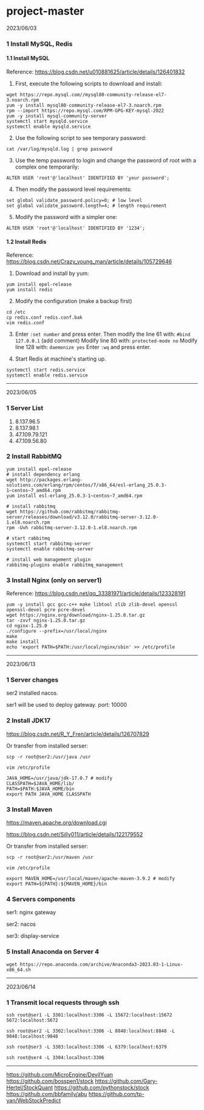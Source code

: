# project-master

2023/06/03

### 1 Install MySQL, Redis

#### 1.1 Install MySQL

Reference: https://blog.csdn.net/u010881625/article/details/126401832

1. First, execute the following scripts to download and install:

```shell
wget https://repo.mysql.com//mysql80-community-release-el7-3.noarch.rpm
yum -y install mysql80-community-release-el7-3.noarch.rpm
rpm --import https://repo.mysql.com/RPM-GPG-KEY-mysql-2022
yum -y install mysql-community-server
systemctl start mysqld.service
systemctl enable mysqld.service
```

2. Use the following script to see temporary password:

`cat /var/log/mysqld.log | grep password`

3. Use the temp password to login and change the password of root with a complex one temporarily:

`ALTER USER 'root'@'localhost' IDENTIFIED BY 'your password';`

4. Then modify the password level requirements:

```mysql
set global validate_password.policy=0; # low level
set global validate_password.length=4; # length requirement
```

5. Modify the password with a simpler one:

`ALTER USER 'root'@'localhost' IDENTIFIED BY '1234';`

#### 1.2 Install Redis

Reference: https://blog.csdn.net/Crazy_young_man/article/details/105729646

1. Download and install by yum:

```shell
yum install epel-release
yum install redis
```

2. Modify the configuration (make a backup first)

```shell
cd /etc
cp redis.conf redis.conf.bak
vim redis.conf
```

3. Enter `:set number` and press enter. 
   Then modify the line 61 with: `#bind 127.0.0.1` (add comment)
   Modify line 80 with: `protected-mode no`
   Modify line 128 with: `daemonize yes`
   Enter `:wq` and press enter. 

4. Start Redis at machine's starting up.

```shell
systemctl start redis.service
systemctl enable redis.service
```

<hr>

2023/06/05

### 1 Server List

1. 8.137.96.5
2. 8.137.98.1
3. 47.109.79.121
4. 47.109.56.80
### 2 Install RabbitMQ

```shell
yum install epel-release
# install dependency erlang
wget http://packages.erlang-solutions.com/erlang/rpm/centos/7/x86_64/esl-erlang_25.0.3-1~centos~7_amd64.rpm
yum install esl-erlang_25.0.3-1~centos~7_amd64.rpm

# install rabbitmq
wget https://github.com/rabbitmq/rabbitmq-server/releases/download/v3.12.0/rabbitmq-server-3.12.0-1.el8.noarch.rpm
rpm -Uvh rabbitmq-server-3.12.0-1.el8.noarch.rpm 

# start rabbitmq
systemctl start rabbitmq-server
systemctl enable rabbitmq-server

# install web management plugin
rabbitmq-plugins enable rabbitmq_management
```

### 3 Install Nginx (only on server1)

Reference: https://blog.csdn.net/qq_33381971/article/details/123328191

```shell
yum -y install gcc gcc-c++ make libtool zlib zlib-devel openssl openssl-devel pcre pcre-devel
wget https://nginx.org/download/nginx-1.25.0.tar.gz
tar -zxvf nginx-1.25.0.tar.gz
cd nginx-1.25.0
./configure --prefix=/usr/local/nginx
make
make install
echo 'export PATH=$PATH:/usr/local/nginx/sbin' >> /etc/profile
```

<hr/>

2023/06/13

### 1 Server changes

ser2 installed nacos.

ser1 will be used to deploy gateway. port: 10000

### 2 Install JDK17

https://blog.csdn.net/R_Y_Fren/article/details/126707829

Or transfer from installed serser:

`scp -r root@ser2:/usr/java /usr`

```shell
vim /etc/profile

JAVA_HOME=/usr/java/jdk-17.0.7 # modify
CLASSPATH=$JAVA_HOME/lib/
PATH=$PATH:$JAVA_HOME/bin
export PATH JAVA_HOME CLASSPATH
```

### 3 Install Maven

https://maven.apache.org/download.cgi

https://blog.csdn.net/Silly011/article/details/122179552

Or transfer from installed serser:

`scp -r root@ser2:/usr/maven /usr`

```shell
vim /etc/profile

export MAVEN_HOME=/usr/local/maven/apache-maven-3.9.2 # modify
export PATH=${PATH}:${MAVEN_HOME}/bin
```

### 4 Servers components

ser1: nginx gateway

ser2: nacos

ser3: display-service

### 5 Install Anaconda on Server 4

`wget https://repo.anaconda.com/archive/Anaconda3-2023.03-1-Linux-x86_64.sh`

<hr/>

2023/06/14

### 1 Transmit local requests through ssh 

`ssh root@ser1 -L 3301:localhost:3306 -L 15672:localhost:15672 5672:localhost:5672`

`ssh root@ser2 -L 3302:localhost:3306 -L 8848:localhost:8848 -L 9848:localhost:9848`

`ssh root@ser3 -L 3303:localhost:3306 -L 6379:localhost:6379`

`ssh root@ser4 -L 3304:localhost:3306`

<hr/>

https://github.com/MicroEngine/DevilYuan
https://github.com/bosspen1/stock
https://github.com/Gary-Hertel/StockQuant
https://github.com/pythonstock/stock
https://github.com/bbfamily/abu
https://github.com/tp-yan/WebStockPredict
